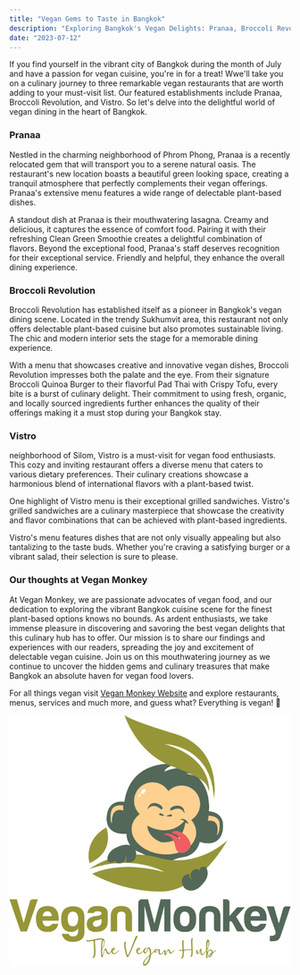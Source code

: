 ```yaml
---
title: "Vegan Gems to Taste in Bangkok"
description: "Exploring Bangkok's Vegan Delights: Pranaa, Broccoli Revolution, and Vistro"
date: "2023-07-12"
---
```


If you find yourself in the vibrant city of Bangkok during the month of July and have a passion for vegan cuisine, you're in for a treat! Wwe'll take you on a culinary journey to three remarkable vegan restaurants that are worth adding to your must-visit list. Our featured establishments include Pranaa, Broccoli Revolution, and Vistro. So let's delve into the delightful world of vegan dining in the heart of Bangkok.

### Pranaa

Nestled in the charming neighborhood of Phrom Phong, Pranaa is a recently relocated gem that will transport you to a serene natural oasis. The restaurant's new location boasts a beautiful green looking space, creating a tranquil atmosphere that perfectly complements their vegan offerings. Pranaa's extensive menu features a wide range of delectable plant-based dishes.

A standout dish at Pranaa is their mouthwatering lasagna. Creamy and delicious, it captures the essence of comfort food. Pairing it with their refreshing Clean Green Smoothie creates a delightful combination of flavors. Beyond the exceptional food, Pranaa's staff deserves recognition for their exceptional service. Friendly and helpful, they enhance the overall dining experience.

### Broccoli Revolution

Broccoli Revolution has established itself as a pioneer in Bangkok's vegan dining scene. Located in the trendy Sukhumvit area, this restaurant not only offers delectable plant-based cuisine but also promotes sustainable living. The chic and modern interior sets the stage for a memorable dining experience.

With a menu that showcases creative and innovative vegan dishes, Broccoli Revolution impresses both the palate and the eye. From their signature Broccoli Quinoa Burger to their flavorful Pad Thai with Crispy Tofu, every bite is a burst of culinary delight. Their commitment to using fresh, organic, and locally sourced ingredients further enhances the quality of their offerings making it a must stop during your Bangkok stay.

### Vistro

neighborhood of Silom, Vistro is a must-visit for vegan food enthusiasts. This cozy and inviting restaurant offers a diverse menu that caters to various dietary preferences. Their culinary creations showcase a harmonious blend of international flavors with a plant-based twist.

One highlight of Vistro menu is their exceptional grilled sandwiches. Vistro's grilled sandwiches are a culinary masterpiece that showcase the creativity and flavor combinations that can be achieved with plant-based ingredients.

Vistro's menu features dishes that are not only visually appealing but also tantalizing to the taste buds. Whether you're craving a satisfying burger or a vibrant salad, their selection is sure to please.

### Our thoughts at Vegan Monkey

At Vegan Monkey, we are passionate advocates of vegan food, and our dedication to exploring the vibrant Bangkok cuisine scene for the finest plant-based options knows no bounds. As ardent enthusiasts, we take immense pleasure in discovering and savoring the best vegan delights that this culinary hub has to offer. Our mission is to share our findings and experiences with our readers, spreading the joy and excitement of delectable vegan cuisine. Join us on this mouthwatering journey as we continue to uncover the hidden gems and culinary treasures that make Bangkok an absolute haven for vegan food lovers. 

For all things vegan visit [Vegan Monkey Website](https://www.veganmonkey.co) and explore restaurants, menus, services and much more, and guess what? Everything is vegan! 🐒

![Vegan Monkey](../public/Images/Asset%2022%404x.png)





